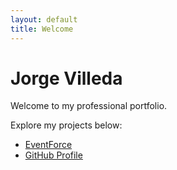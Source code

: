 ```yaml
---
layout: default
title: Welcome
---
```


# Jorge Villeda

Welcome to my professional portfolio.

Explore my projects below:

- [EventForce](./eventforce/)
- [GitHub Profile](https://github.com/jvil-dev)